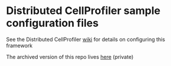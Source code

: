 # Distributed CellProfiler sample configuration files

See the Distributed CellProfiler [wiki](https://github.com/CellProfiler/Distributed-CellProfiler/wiki) for details on configuring this framework

The archived version of this repo lives [here](https://github.com/broadinstitute/cellpainting_scripts_archive) (private)
